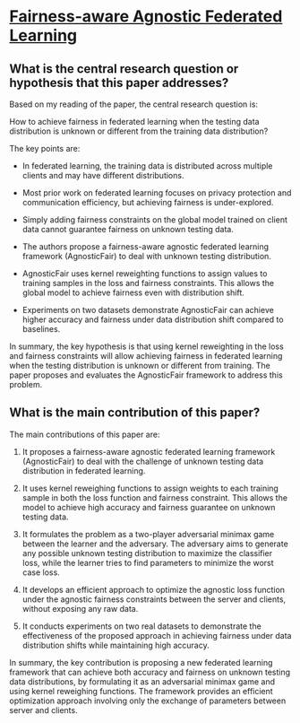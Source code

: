 # [Fairness-aware Agnostic Federated Learning](https://arxiv.org/abs/2010.05057v1)

## What is the central research question or hypothesis that this paper addresses?

 Based on my reading of the paper, the central research question is:

How to achieve fairness in federated learning when the testing data distribution is unknown or different from the training data distribution?

The key points are:

- In federated learning, the training data is distributed across multiple clients and may have different distributions. 

- Most prior work on federated learning focuses on privacy protection and communication efficiency, but achieving fairness is under-explored.

- Simply adding fairness constraints on the global model trained on client data cannot guarantee fairness on unknown testing data.

- The authors propose a fairness-aware agnostic federated learning framework (AgnosticFair) to deal with unknown testing distribution. 

- AgnosticFair uses kernel reweighting functions to assign values to training samples in the loss and fairness constraints. This allows the global model to achieve fairness even with distribution shift.

- Experiments on two datasets demonstrate AgnosticFair can achieve higher accuracy and fairness under data distribution shift compared to baselines.

In summary, the key hypothesis is that using kernel reweighting in the loss and fairness constraints will allow achieving fairness in federated learning when the testing distribution is unknown or different from training. The paper proposes and evaluates the AgnosticFair framework to address this problem.


## What is the main contribution of this paper?

 The main contributions of this paper are:

1. It proposes a fairness-aware agnostic federated learning framework (AgnosticFair) to deal with the challenge of unknown testing data distribution in federated learning. 

2. It uses kernel reweighing functions to assign weights to each training sample in both the loss function and fairness constraint. This allows the model to achieve high accuracy and fairness guarantee on unknown testing data.

3. It formulates the problem as a two-player adversarial minimax game between the learner and the adversary. The adversary aims to generate any possible unknown testing distribution to maximize the classifier loss, while the learner tries to find parameters to minimize the worst case loss.

4. It develops an efficient approach to optimize the agnostic loss function under the agnostic fairness constraints between the server and clients, without exposing any raw data. 

5. It conducts experiments on two real datasets to demonstrate the effectiveness of the proposed approach in achieving fairness under data distribution shifts while maintaining high accuracy.

In summary, the key contribution is proposing a new federated learning framework that can achieve both accuracy and fairness on unknown testing data distributions, by formulating it as an adversarial minimax game and using kernel reweighing functions. The framework provides an efficient optimization approach involving only the exchange of parameters between server and clients.
